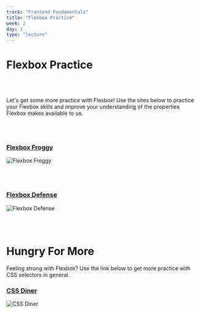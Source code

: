 ```yaml
---
track: "Frontend Fundamentals"
title: "Flexbox Practice"
week: 2
day: 1
type: "lecture"
---
```


# Flexbox Practice

<br>
<br>

Let's get some more practice with Flexbox! Use the sites below to practice your Flexbox skills and improve your understanding of the properties Flexbox makes available to us.

<br>
<br>


### [Flexbox Froggy](http://flexboxfroggy.com/)
![Flexbox Froggy](https://i.imgur.com/CULsppR.png)

<br>
<br>

### [Flexbox Defense](http://www.flexboxdefense.com/)
![Flexbox Defense](https://i.imgur.com/xaZxg7I.png)

<br>
<br>



# Hungry For More

Feeling strong with Flexbox? Use the link below to get more practice with CSS selectors in general.

### [CSS Diner](https://flukeout.github.io/)
![CSS Diner](https://i.imgur.com/Xvqr1ak.png)